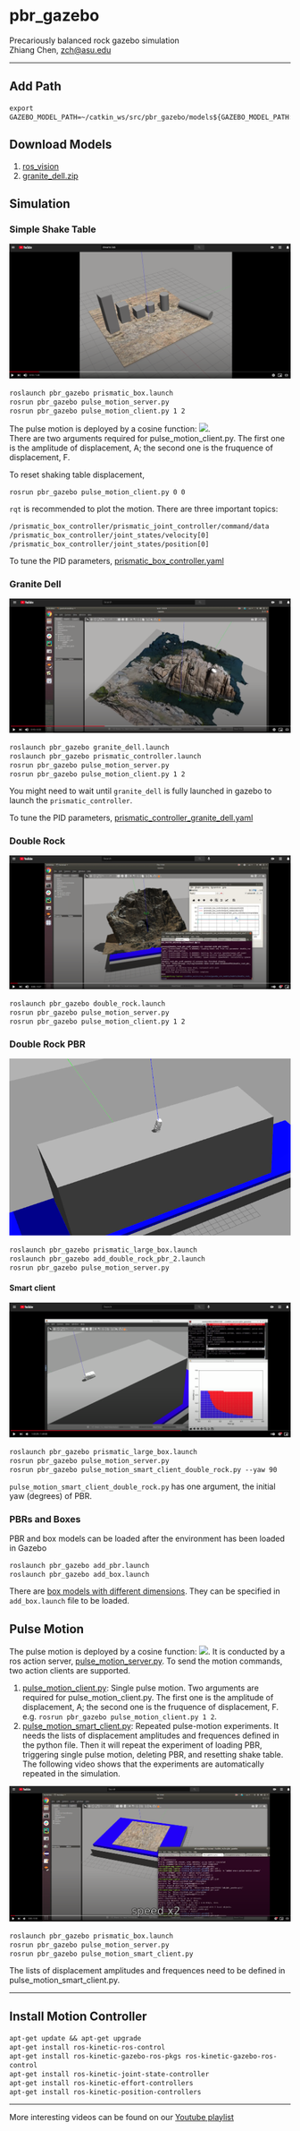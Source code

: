 # pbr_gazebo
Precariously balanced rock gazebo simulation  
Zhiang Chen, zch@asu.edu

---
## Add Path
```
export GAZEBO_MODEL_PATH=~/catkin_ws/src/pbr_gazebo/models${GAZEBO_MODEL_PATH:+:${GAZEBO_MODEL_PATH}}$
```
## Download Models
1. [ros_vision](https://github.com/ZhiangChen/ros_vision)
2. [granite_dell.zip](https://download.openuas.us/granite_dell.zip)

## Simulation
### Simple Shake Table
[![Video](./doc/simple_shaking_table.png)](https://www.youtube.com/watch?v=8tYpVeeXM_s&t=10s)
```
roslaunch pbr_gazebo prismatic_box.launch
rosrun pbr_gazebo pulse_motion_server.py
rosrun pbr_gazebo pulse_motion_client.py 1 2
```
The pulse motion is deployed by a cosine function: <img src="https://render.githubusercontent.com/render/math?math=d = A-Acos(2\pi F t)">.  
There are two arguments required for pulse_motion_client.py. The first one is the amplitude of displacement, A; the second one is the fruquence of displacement, F. 

To reset shaking table displacement,
```
rosrun pbr_gazebo pulse_motion_client.py 0 0
```

`rqt` is recommended to plot the motion. There are three important topics:
```
/prismatic_box_controller/prismatic_joint_controller/command/data
/prismatic_box_controller/joint_states/velocity[0]
/prismatic_box_controller/joint_states/position[0]
```

To tune the PID parameters, [prismatic_box_controller.yaml](https://github.com/DREAMS-lab/pbr_gazebo/blob/master/config/prismatic_box_controller.yaml)


### Granite Dell
[![Video](./doc/granite_dell.png)](https://www.youtube.com/watch?v=9lwKEj10frs)
```
roslaunch pbr_gazebo granite_dell.launch
roslaunch pbr_gazebo prismatic_controller.launch
rosrun pbr_gazebo pulse_motion_server.py
rosrun pbr_gazebo pulse_motion_client.py 1 2
```
You might need to wait until `granite_dell` is fully launched in gazebo to launch the `prismatic_controller`.

To tune the PID parameters, [prismatic_controller_granite_dell.yaml](https://github.com/DREAMS-lab/pbr_gazebo/blob/master/config/prismatic_controller_granite_dell.yaml)

### Double Rock
[![Video](./doc/double_rock.png)](https://www.youtube.com/watch?v=A3oJDmryM5A)

```
roslaunch pbr_gazebo double_rock.launch
rosrun pbr_gazebo pulse_motion_server.py
rosrun pbr_gazebo pulse_motion_client.py 1 2
```

### Double Rock PBR
![double rock pbr](./doc/double_rock_pbr.png)
```buildoutcfg
roslaunch pbr_gazebo prismatic_large_box.launch
roslaunch pbr_gazebo add_double_rock_pbr_2.launch
rosrun pbr_gazebo pulse_motion_server.py
```

#### Smart client
[![Video](./doc/double_rock_pbr_shake_table.png)](https://www.youtube.com/watch?v=hs_v9liaiWg&t=3s)
```buildoutcfg
roslaunch pbr_gazebo prismatic_large_box.launch
rosrun pbr_gazebo pulse_motion_server.py
rosrun pbr_gazebo pulse_motion_smart_client_double_rock.py --yaw 90
```
`pulse_motion_smart_client_double_rock.py` has one argument, the initial yaw (degrees) of PBR. 

### PBRs and Boxes
PBR and box models can be loaded after the environment has been loaded in Gazebo
```
roslaunch pbr_gazebo add_pbr.launch
roslaunch pbr_gazebo add_box.launch
```
There are [box models with different dimensions](https://github.com/DREAMS-lab/pbr_gazebo/tree/master/models/rock_models). They can be specified in `add_box.launch` file to be loaded.

## Pulse Motion
The pulse motion is deployed by a cosine function: <img src="https://render.githubusercontent.com/render/math?math=d = A-Acos(2\pi F t)">. It is conducted by a ros action server, [pulse_motion_server.py](https://github.com/DREAMS-lab/pbr_gazebo/blob/master/src/pulse_motion_server.py). To send the motion commands, two action clients are supported. 
1. [pulse_motion_client.py](https://github.com/DREAMS-lab/pbr_gazebo/blob/master/src/pulse_motion_client.py): Single pulse motion. Two arguments are required for pulse_motion_client.py. The first one is the amplitude of displacement, A; the second one is the fruquence of displacement, F. e.g. `rosrun pbr_gazebo pulse_motion_client.py 1 2`.
2. [pulse_motion_smart_client.py](https://github.com/DREAMS-lab/pbr_gazebo/blob/master/src/pulse_motion_smart_client.py): Repeated pulse-motion experiments. It needs the lists of displacement amplitudes and frequences defined in the python file. Then it will repeat the experiment of loading PBR, triggering single pulse motion, deleting PBR, and resetting shake table. The following video shows that the experiments are automatically repeated in the simulation. 

[![Video](./doc/smart_client.png)](https://www.youtube.com/watch?v=XEWoWZ7U458)

```
roslaunch pbr_gazebo prismatic_box.launch
rosrun pbr_gazebo pulse_motion_server.py
rosrun pbr_gazebo pulse_motion_smart_client.py
```
The lists of displacement amplitudes and frequences need to be defined in pulse_motion_smart_client.py.

---
## Install Motion Controller
```
apt-get update && apt-get upgrade
apt-get install ros-kinetic-ros-control
apt-get install ros-kinetic-gazebo-ros-pkgs ros-kinetic-gazebo-ros-control
apt-get install ros-kinetic-joint-state-controller
apt-get install ros-kinetic-effort-controllers
apt-get install ros-kinetic-position-controllers
```
---
More interesting videos can be found on our [Youtube playlist](https://www.youtube.com/playlist?list=PLQFQ6M344AWcVceGyqwvHDmvLtTxphPdQ)

